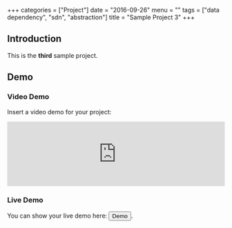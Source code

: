 +++
categories = ["Project"]
date = "2016-09-26"
menu = ""
tags = ["data dependency", "sdn", "abstraction"]
title = "Sample Project 3"
+++

## Introduction ##

This is the **third** sample project.

## Demo ##

### Video Demo ###

Insert a video demo for your project:

<div class="video-container">
<iframe class="youtube-player" type="text/html" width="100%" height="auto" src="https://www.youtube.com/embed/w7Ft2ymGmfc" allowfullscreen frameborder="0">
</iframe>
</div>

### Live Demo ###

You can show your live demo here: <button class="btn btn-default" onclick="location.href='/';">Demo</button>.
